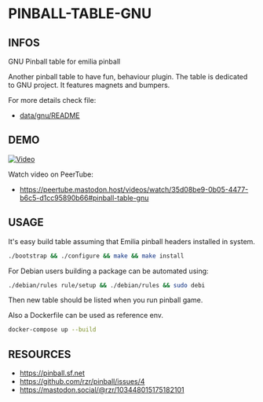 # PINBALL-TABLE-GNU #

## INFOS ##

GNU Pinball table for emilia pinball

Another pinball table to have fun, behaviour plugin.
The table is dedicated to GNU project.
It features magnets and bumpers.

For more details check file:

- [data/gnu/README](data/gnu/README)

## DEMO ##

[![Video](
https://peertube.mastodon.host/static/previews/35d08be9-0b05-4477-b6c5-d1cc95890b66.jpg
)](
https://peertube.mastodon.host/videos/embed/35d08be9-0b05-4477-b6c5-d1cc95890b66#pinball-table-gnu
)

Watch video on PeerTube:

- <https://peertube.mastodon.host/videos/watch/35d08be9-0b05-4477-b6c5-d1cc95890b66#pinball-table-gnu>

## USAGE ##

It's easy build table assuming that Emilia pinball headers installed in system.

```sh
./bootstrap && ./configure && make && make install
```

For Debian users building a package can be automated using:

```sh
./debian/rules rule/setup && ./debian/rules && sudo debi
```

Then new table should be listed when you run pinball game.

Also a Dockerfile can be used as reference env.

```sh
docker-compose up --build
```

## RESOURCES ##

- <https://pinball.sf.net>
- <https://github.com/rzr/pinball/issues/4>
- <https://mastodon.social/@rzr/103448015175182101>
